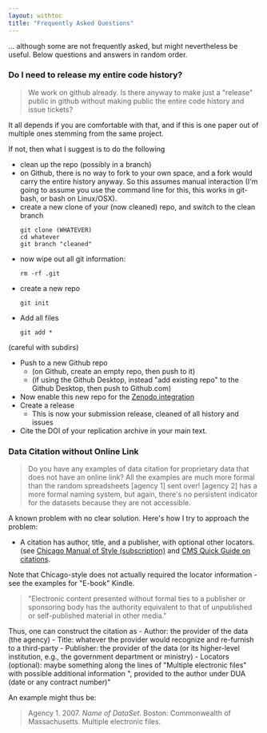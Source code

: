 ```yaml
---
layout: withtoc
title: "Frequently Asked Questions"
---
```

... although some are not frequently asked, but might nevertheless be useful. Below questions and answers in random order.

### Do I need to release my entire code history?

> We work on github already. Is there anyway to make just a "release" public in github without making public the entire code history and issue tickets? 

It all depends if you are comfortable with that, and if this is one paper out of multiple ones stemming from the same project.

If not, then what I suggest is to do the following

- clean up the repo (possibly in a branch)
- on Github, there is no way to fork to your own space, and a fork would carry the entire history anyway. So this assumes manual interaction (I'm going to assume you use the command line for this, this works in git-bash, or bash on Linux/OSX).
- create a new clone of your (now cleaned) repo, and switch to the clean branch
   ```
   git clone (WHATEVER)
   cd whatever
   git branch "cleaned"

- now wipe out all git information:
   ```
   rm -rf .git

- create a new repo
   ```
   git init

- Add all files
   ```
   git add *

 (careful with subdirs)

- Push to a new Github repo
  - (on Github, create an empty repo, then push to it)
  - (if using the Github Desktop, instead "add existing repo" to the Github Desktop, then push to Github.com)
- Now enable this new repo for the [Zenodo integration](https://guides.github.com/activities/citable-code/)
- Create a release
  - This is now your submission release, cleaned of all history and issues
- Cite the DOI of your replication archive in your main text.

### Data Citation without Online Link
> Do you have any examples of data citation for proprietary data that does not have an online link? All the examples are much more formal than the random spreadsheets [agency 1]  sent over! [agency 2] has a more formal naming system, but again, there's no persistent indicator for the datasets because they are not accessible.

A known problem with no clear solution. Here's how I try to approach the problem:

 - A citation has author, title, and a publisher, with optional other locators. (see [Chicago Manual of Style (subscription)](https://www.chicagomanualofstyle.org/book/ed17/part3/ch14/psec014.html) and [CMS Quick Guide on citations](https://www.chicagomanualofstyle.org/tools_citationguide/citation-guide-2.html). 
 
Note that Chicago-style does not actually required the locator information - see the examples for "E-book" Kindle.
 
> "Electronic content presented without formal ties to a publisher or sponsoring body has the authority equivalent to that of unpublished or self-published material in other media."

Thus, one can construct the citation as
    - Author: the provider of the data (the agency)
    - Title: whatever the provider would recognize and re-furnish to a third-party
    - Publisher: the provider of the data (or its higher-level institution, e.g., the government department or ministry)
    - Locators (optional): maybe something along the lines of "Multiple electronic files" with possible additional information ", provided to the author under DUA (date or any contract number)"

An example might thus be:

> Agency 1. 2007. *Name of DataSet*. Boston: Commonwealth of Massachusetts. Multiple electronic files.
